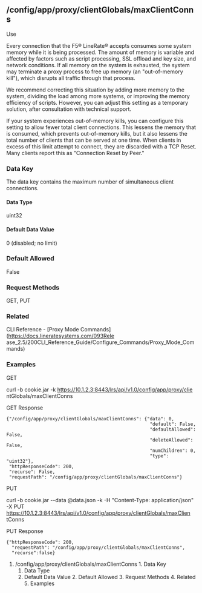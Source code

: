 ## /config/app/proxy/clientGlobals/maxClientConns

Use

Every connection that the F5® LineRate® accepts consumes some system memory
while it is being processed. The amount of memory is variable and affected by
factors such as script processing, SSL offload and key size, and network
conditions. If all memory on the system is exhausted, the system may terminate
a proxy process to free up memory (an "out-of-memory kill"), which disrupts
all traffic through that process.

  
We recommend correcting this situation by adding more memory to the system,
dividing the load among more systems, or improving the memory efficiency of
scripts. However, you can adjust this setting as a temporary solution, after
consultation with technical support.

  
If your system experiences out-of-memory kills, you can configure this setting
to allow fewer total client connections. This lessens the memory that is
consumed, which prevents out-of-memory kills, but it also lessens the total
number of clients that can be served at one time. When clients in excess of
this limit attempt to connect, they are discarded with a TCP Reset. Many
clients report this as "Connection Reset by Peer."

### Data Key

The data key contains the maximum number of simultaneous client connections.

#### Data Type

uint32

#### Default Data Value

0 (disabled; no limit)

### Default Allowed

False

### Request Methods

GET, PUT

### Related

CLI Reference - [Proxy Mode Commands](https://docs.lineratesystems.com/093Rele
ase_2.5/200CLI_Reference_Guide/Configure_Commands/Proxy_Mode_Commands)

### Examples

GET

curl -b cookie.jar -k https://10.1.2.3:8443/lrs/api/v1.0/config/app/proxy/clie
ntGlobals/maxClientConns

GET Response

    
    {"/config/app/proxy/clientGlobals/maxClientConns": {"data": 0,
                                                         "default": False,
                                                         "defaultAllowed": False,
                                                         "deleteAllowed": False,
                                                         "numChildren": 0,
                                                         "type": "uint32"},
     "httpResponseCode": 200,
     "recurse": False,
     "requestPath": "/config/app/proxy/clientGlobals/maxClientConns"}
    

PUT

curl -b cookie.jar --data @data.json -k -H "Content-Type: application/json" -X
PUT https://10.1.2.3:8443/lrs/api/v1.0/config/app/proxy/clientGlobals/maxClien
tConns

PUT Response

    
    {"httpResponseCode": 200,
      "requestPath": "/config/app/proxy/clientGlobals/maxClientConns",
      "recurse":false}

  1. /config/app/proxy/clientGlobals/maxClientConns
    1. Data Key
      1. Data Type
      2. Default Data Value
    2. Default Allowed
    3. Request Methods
    4. Related
    5. Examples

